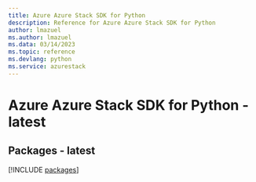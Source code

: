 ```yaml
---
title: Azure Azure Stack SDK for Python
description: Reference for Azure Azure Stack SDK for Python
author: lmazuel
ms.author: lmazuel
ms.data: 03/14/2023
ms.topic: reference
ms.devlang: python
ms.service: azurestack
---
```

# Azure Azure Stack SDK for Python - latest
## Packages - latest
[!INCLUDE [packages](azure-stack-index.md)]